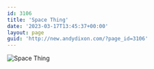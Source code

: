 ```yaml
---
id: 3106
title: 'Space Thing'
date: '2023-03-17T13:45:37+00:00'
layout: page
guid: 'http://new.andydixon.com/?page_id=3106'
---
```


![Space Thing](https://i0.wp.com/assets.g8x2.ldn.idrivee2-23.com/posters/Space%20Thing%2001.jpg?w=1200&ssl=1 "Space Thing")